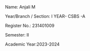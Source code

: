 Name: Anjali M

Year/Branch / Section: I YEAR- CSBS -A

Register No.:  231401009      

Semester:     II

Academic Year:2023-2024
